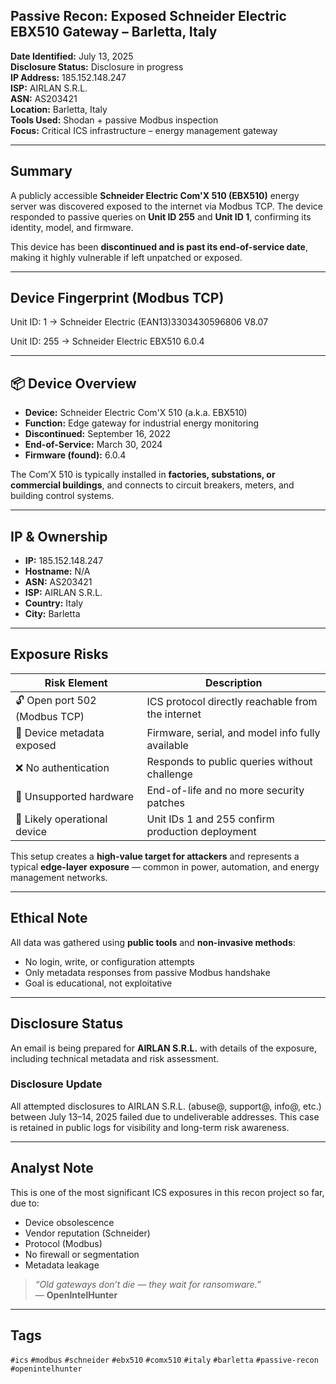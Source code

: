## Passive Recon: Exposed Schneider Electric EBX510 Gateway – Barletta, Italy

**Date Identified:** July 13, 2025  
**Disclosure Status:** Disclosure in progress  
**IP Address:** 185.152.148.247  
**ISP:** AIRLAN S.R.L.  
**ASN:** AS203421  
**Location:** Barletta, Italy  
**Tools Used:** Shodan + passive Modbus inspection  
**Focus:** Critical ICS infrastructure – energy management gateway

---
## Summary

A publicly accessible **Schneider Electric Com'X 510 (EBX510)** energy server was discovered exposed to the internet via Modbus TCP. The device responded to passive queries on **Unit ID 255** and **Unit ID 1**, confirming its identity, model, and firmware.

This device has been **discontinued and is past its end-of-service date**, making it highly vulnerable if left unpatched or exposed.

---
## Device Fingerprint (Modbus TCP)

Unit ID: 1
→ Schneider Electric (EAN13)3303430596806 V8.07

Unit ID: 255
→ Schneider Electric EBX510 6.0.4

---

## 📦 Device Overview

- **Device:** Schneider Electric Com'X 510 (a.k.a. EBX510)  
- **Function:** Edge gateway for industrial energy monitoring  
- **Discontinued:** September 16, 2022  
- **End-of-Service:** March 30, 2024  
- **Firmware (found):** 6.0.4  

The Com’X 510 is typically installed in **factories, substations, or commercial buildings**, and connects to circuit breakers, meters, and building control systems.

---
## IP & Ownership

- **IP:** 185.152.148.247  
- **Hostname:** N/A  
- **ASN:** AS203421  
- **ISP:** AIRLAN S.R.L.  
- **Country:** Italy  
- **City:** Barletta

---
## Exposure Risks

| Risk Element                     | Description                                           |
|----------------------------------|-------------------------------------------------------|
| 🔓 Open port 502 (Modbus TCP)    | ICS protocol directly reachable from the internet    |
| 🧾 Device metadata exposed       | Firmware, serial, and model info fully available     |
| ❌ No authentication             | Responds to public queries without challenge         |
| 📅 Unsupported hardware          | End-of-life and no more security patches             |
| 🎯 Likely operational device     | Unit IDs 1 and 255 confirm production deployment     |

This setup creates a **high-value target for attackers** and represents a typical **edge-layer exposure** — common in power, automation, and energy management networks.

---
## Ethical Note

All data was gathered using **public tools** and **non-invasive methods**:
- No login, write, or configuration attempts  
- Only metadata responses from passive Modbus handshake  
- Goal is educational, not exploitative

---
## Disclosure Status

An email is being prepared for **AIRLAN S.R.L.** with details of the exposure, including technical metadata and risk assessment.

### Disclosure Update
All attempted disclosures to AIRLAN S.R.L. (abuse@, support@, info@, etc.) between July 13–14, 2025 failed due to undeliverable addresses. This case is retained in public logs for visibility and long-term risk awareness.


---
## Analyst Note

This is one of the most significant ICS exposures in this recon project so far, due to:

- Device obsolescence  
- Vendor reputation (Schneider)  
- Protocol (Modbus)  
- No firewall or segmentation  
- Metadata leakage

> *“Old gateways don’t die — they wait for ransomware.”*  
> — **OpenIntelHunter**

---
## Tags

`#ics` `#modbus` `#schneider` `#ebx510` `#comx510` `#italy` `#barletta` `#passive-recon` `#openintelhunter`
